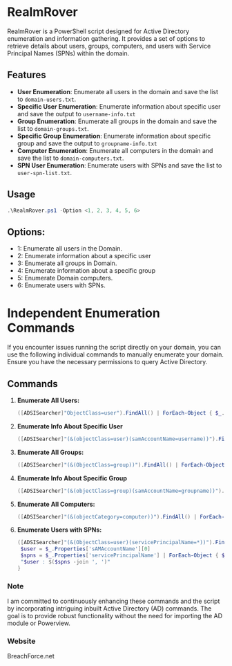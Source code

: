 # RealmRover

RealmRover is a PowerShell script designed for Active Directory enumeration and information gathering. It provides a set of options to retrieve details about users, groups, computers, and users with Service Principal Names (SPNs) within the domain.

## Features

- **User Enumeration**: Enumerate all users in the domain and save the list to `domain-users.txt`.
- **Specific User Enumeration**: Enumerate information about specific user and save the output to `username-info.txt`
- **Group Enumeration**: Enumerate all groups in the domain and save the list to `domain-groups.txt`.
- **Specific Group Enumeration**: Enumerate information about specific group and save the output to `groupname-info.txt`
- **Computer Enumeration**: Enumerate all computers in the domain and save the list to `domain-computers.txt`.
- **SPN User Enumeration**: Enumerate users with SPNs and save the list to `user-spn-list.txt`.

## Usage
```powershell
.\RealmRover.ps1 -Option <1, 2, 3, 4, 5, 6>
```
## Options:
- 1: Enumerate all users in the Domain.
- 2: Enumerate information about a specific user
- 3: Enumerate all groups in Domain.
- 4: Enumerate information about a specific group
- 5: Enumerate Domain computers.
- 6: Enumerate users with SPNs.

# Independent Enumeration Commands

If you encounter issues running the script directly on your domain, you can use the following individual commands to manually enumerate your domain. Ensure you have the necessary permissions to query Active Directory.

## Commands

1. **Enumerate All Users:**
   ```powershell
   ([ADSISearcher]"ObjectClass=user").FindAll() | ForEach-Object { $_.Properties['sAMAccountName'][0] }
2. **Enumerate Info About Specific User**
   ```powershell
   ([ADSISearcher]"(&(objectClass=user)(samAccountName=username))").FindOne().Properties
3. **Enumerate All Groups:**
   ```powershell
   ([ADSISearcher]"(&(ObjectClass=group))").FindAll() | ForEach-Object { $_.Properties['member'] | ForEach-Object { $_ } }
4. **Enumerate Info About Specific Group**
   ```powershell
   ([ADSISearcher]"(&(objectClass=group)(samAccountName=groupname))").FindOne().Properties
5. **Enumerate All Computers:**
   ```powershell
   ([ADSISearcher]"(&(objectCategory=computer))").FindAll() | ForEach-Object { $_.Properties['name'][0] }
6. **Enumerate Users with SPNs:**
   ```powershell
   ([ADSISearcher]"(&(ObjectClass=user)(servicePrincipalName=*))").FindAll() | ForEach-Object {
    $user = $_.Properties['sAMAccountName'][0]
    $spns = $_.Properties['servicePrincipalName'] | ForEach-Object { $_ }
    "$user : $($spns -join ', ')"
   }

### Note
I am committed to continuously enhancing these commands and the script by incorporating intriguing inbuilt Active Directory (AD) commands. The goal is to provide robust functionality without the need for importing the AD module or Powerview.

### Website
BreachForce.net
   



